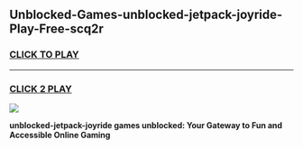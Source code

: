 
## Unblocked-Games-unblocked-jetpack-joyride-Play-Free-scq2r
<h3>
<a href="https://premium76.site?title=unblocked-jetpack-joyride&ref=10A">CLICK TO PLAY</a></h3>
<hr>

<h3>
<a href="https://premium76.site?title=unblocked-jetpack-joyride&ref=10A">CLICK 2 PLAY</a>
  
</h3>

<a href="https://premium76.site?title=unblocked-jetpack-joyride&ref=10A"><img src="https://clearcache.store/games.png"></a>


**unblocked-jetpack-joyride games unblocked: Your Gateway to Fun and Accessible Online Gaming**

